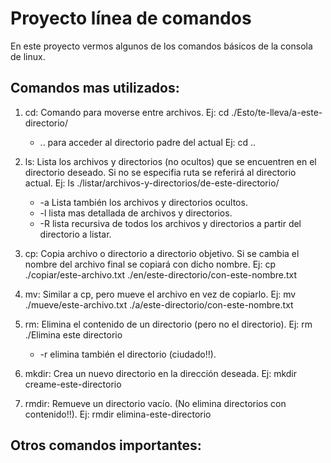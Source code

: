 # Proyecto línea de comandos

En este proyecto vermos algunos de los comandos básicos de la consola de linux.

## Comandos mas utilizados:

1. cd: Comando para moverse entre archivos. Ej: cd ./Esto/te-lleva/a-este-directorio/
    - .. para acceder al directorio padre del actual Ej: cd ..
  
2. ls: Lista los archivos y directorios (no ocultos) que se encuentren en el directorio deseado. Si no se especifia ruta se referirá al directorio actual. Ej: ls ./listar/archivos-y-directorios/de-este-directorio/
    - -a Lista también los archivos y directorios ocultos.
    - -l lista mas detallada de archivos y directorios.
    - -R lista recursiva de todos los archivos y directorios a partir del directorio a listar.

3. cp: Copia archivo o directorio a directorio objetivo. Si se cambia el nombre del archivo final se copiará con dicho nombre. Ej: cp ./copiar/este-archivo.txt ./en/este-directorio/con-este-nombre.txt
4. mv: Similar a cp, pero mueve el archivo en vez de copiarlo. Ej: mv ./mueve/este-archivo.txt ./a/este-directorio/con-este-nombre.txt
5. rm: Elimina el contenido de un directorio (pero no el directorio). Ej: rm ./Elimina este directorio
    - -r elimina también el directorio (ciudado!!).
6. mkdir: Crea un nuevo directorio en la dirección deseada. Ej: mkdir creame-este-directorio
7. rmdir: Remueve un directorio vacío. (No elimina directorios con contenido!!). Ej: rmdir elimina-este-directorio

## Otros comandos importantes:


  

     



